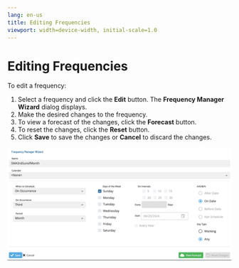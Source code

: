 ```yaml
---
lang: en-us
title: Editing Frequencies
viewport: width=device-width, initial-scale=1.0
---
```


# Editing Frequencies

To edit a frequency:

1. Select a frequency and click the **Edit** button. The **Frequency Manager Wizard** dialog displays.
2. Make the desired changes to the frequency.
3. To view a forecast of the changes, click the **Forecast** button.
4. To reset the changes, click the **Reset** button.
5. Click **Save** to save the changes or **Cancel** to discard the changes.

![Frequency Manager Wizard](../../../../../Resources/Images/SM/Library/Frequencies/Frequency-Manager-Wizard.png "Frequency Manager Wizard")
